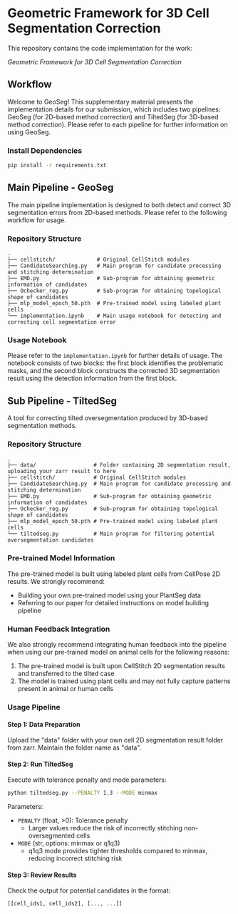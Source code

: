 # Geometric Framework for 3D Cell Segmentation Correction

This repository contains the code implementation for the work:

*Geometric Framework for 3D Cell Segmentation Correction*

## Workflow

Welcome to GeoSeg! This supplementary material presents the implementation details for our submission, which includes two pipelines: GeoSeg (for 2D-based method correction) and TiltedSeg (for 3D-based method correction). Please refer to each pipeline for further information on using GeoSeg.

### Install Dependencies
```bash
pip install -r requirements.txt
```

## Main Pipeline - GeoSeg

The main pipeline implementation is designed to both detect and correct 3D segmentation errors from 2D-based methods. Please refer to the following workflow for usage.

### Repository Structure
```
.               
├── cellstitch/             # Original CellStitch modules
├── CandidateSearching.py   # Main program for candidate processing and stitching determination
├── EMD.py                  # Sub-program for obtaining geometric information of candidates
├── Ochecker_reg.py         # Sub-program for obtaining topological shape of candidates
├── mlp_model_epoch_50.pth  # Pre-trained model using labeled plant cells
└── implementation.ipynb    # Main usage notebook for detecting and correcting cell segmentation error
```

### Usage Notebook

Please refer to the `implementation.ipynb` for further details of usage. The notebook consists of two blocks: the first block identifies the problematic masks, and the second block constructs the corrected 3D segmentation result using the detection information from the first block.


## Sub Pipeline - TiltedSeg

A tool for correcting tilted oversegmentation produced by 3D-based segmentation methods.

### Repository Structure
```
.
├── data/                  # Folder containing 2D segmentation result, uploading your zarr result to here
├── cellstitch/            # Original CellStitch modules
├── CandidateSearching.py  # Main program for candidate processing and stitching determination
├── EMD.py                 # Sub-program for obtaining geometric information of candidates
├── Ochecker_reg.py        # Sub-program for obtaining topological shape of candidates
├── mlp_model_epoch_50.pth # Pre-trained model using labeled plant cells
└── tiltedseg.py           # Main program for filtering potential oversegmentation candidates
```

### Pre-trained Model Information

The pre-trained model is built using labeled plant cells from CellPose 2D results. We strongly recommend:
- Building your own pre-trained model using your PlantSeg data
- Referring to our paper for detailed instructions on model building pipeline

### Human Feedback Integration

We also strongly recommend integrating human feedback into the pipeline when using our pre-trained model on animal cells for the following reasons:

1. The pre-trained model is built upon CellStitch 2D segmentation results and transferred to the tilted case
2. The model is trained using plant cells and may not fully capture patterns present in animal or human cells

### Usage Pipeline

#### Step 1: Data Preparation
Upload the "data" folder with your own cell 2D segmentation result folder from zarr. Maintain the folder name as "data".

#### Step 2: Run TiltedSeg
Execute with tolerance penalty and mode parameters:
```bash
python tiltedseg.py --PENALTY 1.3 --MODE minmax
```

Parameters:
- `PENALTY` (float, >0): Tolerance penalty
  - Larger values reduce the risk of incorrectly stitching non-oversegmented cells
- `MODE` (str, options: minmax or q1q3)
  - q1q3 mode provides tighter thresholds compared to minmax, reducing incorrect stitching risk

#### Step 3: Review Results
Check the output for potential candidates in the format:
```
[[cell_ids1, cell_ids2], [..., ...]]
```
